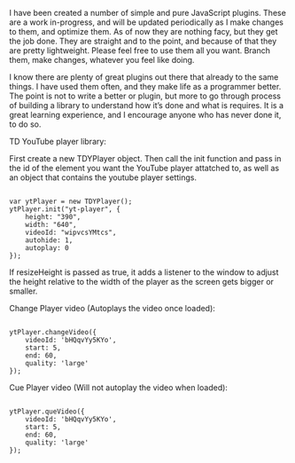 I have been created a number of simple and pure JavaScript plugins. These are a work in-progress, and will be updated periodically as I make changes to them, and optimize them. As of now they are nothing facy, but they get the job done. They are straight and to the point, and because of that they are pretty lightweight. Please feel free to use them all you want. Branch them, make changes, whatever you feel like doing.

I know there are plenty of great plugins out there that already to the same things. I have used them often, and they make life as a programmer better. The point is not to write a better or plugin, but more to go through process of building a library to understand how it’s done and what is requires. It is a great learning experience, and I encourage anyone who has never done it, to do so.

TD YouTube player library:

First create a new TDYPlayer object. Then call the init function and pass in the id of the element you want the YouTube player attatched to, as well as an object that contains the youtube player settings.

```

var ytPlayer = new TDYPlayer();
ytPlayer.init("yt-player", {
	height: "390",
	width: "640",
	videoId: "wipvcsYMtcs",
	autohide: 1,
	autoplay: 0
});	

```

If resizeHeight is passed as true, it adds a listener to the window to adjust the height relative to the width of the player as the screen gets bigger or smaller.

Change Player video (Autoplays the video once loaded):

```

ytPlayer.changeVideo({
	videoId: 'bHQqvYy5KYo',
	start: 5,
	end: 60,
	quality: 'large'
});

```

Cue Player video (Will not autoplay the video when loaded):

```

ytPlayer.queVideo({
	videoId: 'bHQqvYy5KYo',
	start: 5,
	end: 60,
	quality: 'large'
});

```




